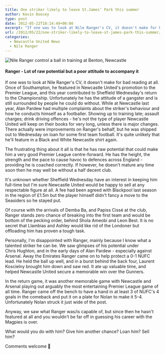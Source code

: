 ```yaml
---
title: One striker likely to leave St.James’ Park this summer
author: Kevin Doocey
type: post
date: 2012-05-22T18:14:49+00:00
excerpt: "If one was to look at Nile Ranger's CV, it doesn't make for bad reading at all. Once of Southampton, he featured in Newcastle United's promotion to the Premier League, and this.."
url: /2012/05/22/one-striker-likely-to-leave-st-james-park-this-summer/
categories:
  - Newcastle United News
  - Nile Ranger
---
```


![Nile Ranger control a ball in training at Benton, Newcastle](https://www.tynetime.com/wp-content/uploads/2012/05/Nile-Ranger-NUFC-2012.jpg "Nile-Ranger-NUFC-2012")

#### Ranger - Lot of raw potential but a poor attitude to accompany it

If one was to look at Nile Ranger's CV, it doesn't make for bad reading at all. Once of Southampton, he featured in Newcastle United's promotion to the Premier League, and this year contributed to Sheffield Wednesday's return to the Championship. Unfortunately he has the attitude of a gangster and is still surrounded by people he could do without. While at Newcastle last year, Alan Pardew had multiple complaints about the striker's behaviour and how he conducts himself as a footballer. Showing up to training late; assault charges; drink driving offences - he's not the type of player Newcastle United will keep on their books for very long, unless there is major changes. There actually were improvements on Ranger's behalf, but he was shipped out to Wednesday on loan for some first team football. It's quite unlikely that he'll feature in a Black and White Newcastle shirt again.

The frustrating thing about it all is that he has raw potential that could make him a very good Premier League centre-forward. He has the height, the strength and the pace to cause havoc to defences across England - providing he is coached correctly. If however, he doesn't mature any time soon then he may well be without a half decent club.

It's unknown whether Sheffield Wednesday have an interest in keeping him full-time but I'm sure Newcastle United would be happy to sell at any respectable figure at all. A fee had been agreed with Blackpool last season in the region of £1.5m but the player himself didn't fancy a move to the Seasiders so he stayed put.

Of course with the arrivals of Demba Ba, and Papiss Cissé at the club, Ranger stands zero chance of breaking into the first team and would be bottom of the pecking order, behind Shola Ameobi and Leon Best. It is no secret that Llambias and Ashley would like rid of the Londoner but offloading him has proven a tough task.

Personally, I'm disappointed with Ranger, mainly because I know what a talented striker he can be. We saw glimpses of his potential under Chris Hughton, and in the early days of Alan Pardew - especially against Arsenal. Away the Emirates Ranger came on to help protect a 0-1 NUFC lead. He held the ball up well, and in a burst behind the back four, Laurent Koscielny brought him down and saw red. It ate up valuable time, and helped Newcastle United secure a memorable win over the Gunners.

In the return game, it was another memorable game with Newcastle and Arsenal playing out arguably the most entertaining Premier League game of all time. Ranger came off the bench to have a hand in at least 3 of NUFC's 4 goals in the comeback and put it on a plate for Nolan to make it 5-4. Unfortunately Nolan struck it just wide of the post.

Anyway, we saw what Ranger was/is capable of, but since then he hasn't featured at all and you wouldn't be far off in guessing his career with the Magpies is over.

What would you do with him? Give him another chance? Loan him? Sell him?

Comments welcome 🙂
